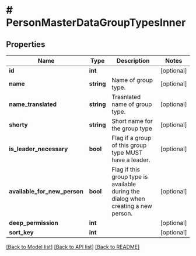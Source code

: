 # # PersonMasterDataGroupTypesInner

## Properties

Name | Type | Description | Notes
------------ | ------------- | ------------- | -------------
**id** | **int** |  | [optional]
**name** | **string** | Name of group type. | [optional]
**name_translated** | **string** | Trasnlated name of group type. | [optional]
**shorty** | **string** | Short name for the group type | [optional]
**is_leader_necessary** | **bool** | Flag if a group of this group type MUST have a leader. | [optional]
**available_for_new_person** | **bool** | Flag if this group type is available during the dialog when creating a new person. | [optional]
**deep_permission** | **int** |  | [optional]
**sort_key** | **int** |  | [optional]

[[Back to Model list]](../../README.md#models) [[Back to API list]](../../README.md#endpoints) [[Back to README]](../../README.md)

